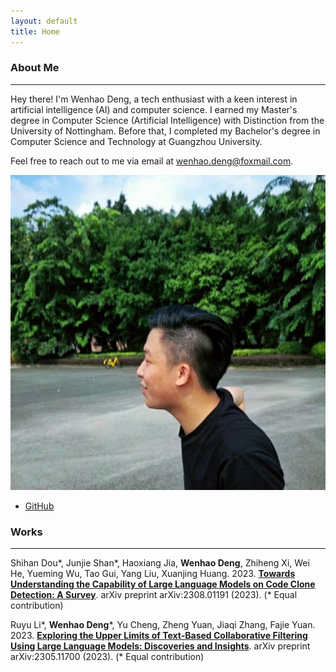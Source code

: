 ```yaml
---
layout: default
title: Home
---
```


### About Me
---
Hey there! I'm Wenhao Deng, a tech enthusiast with a keen interest in artificial intelligence (AI) and computer science. I earned my Master's degree in Computer Science (Artificial Intelligence) with Distinction from the University of Nottingham. Before that, I completed my Bachelor's degree in Computer Science and Technology at Guangzhou University.

Feel free to reach out to me via email at wenhao.deng@foxmail.com.


<div class="about-container">
  <div class="about-image">
    <img src="/public/pic.jpg" alt="Wenhao's Picture" />
  </div>
  <div class="about-social">
    <ul>
      <!-- <li><a href="https://www.instagram.com/your_username/" target="_blank" rel="noopener noreferrer"><i class="fab fa-instagram"></i> Instagram</a></li> -->
      <!-- <li><a href="https://twitter.com/dw3nhao" target="_blank" rel="noopener noreferrer"><i class="fab fa-twitter"></i> Twitter</a></li> -->
      <li><a href="https://github.com/w3nhao" target="_blank" rel="noopener noreferrer"><i class="fab fa-github"></i> GitHub</a></li>
      <!-- <li><i class="fab fa-weixin"></i> WeChat: your_wechat_id</li> -->
    </ul>
  </div>
</div>


### Works
---
Shihan Dou\*, Junjie Shan\*, Haoxiang Jia, **Wenhao Deng**, Zhiheng Xi, Wei He, Yueming Wu, Tao Gui, Yang Liu, Xuanjing Huang. 2023. [**Towards Understanding the Capability of Large Language Models on Code Clone Detection: A Survey**](https://arxiv.org/abs/2308.01191). arXiv preprint arXiv:2308.01191 (2023). (* Equal contribution)

Ruyu Li\*, **Wenhao Deng**\*, Yu Cheng, Zheng Yuan, Jiaqi Zhang, Fajie Yuan. 2023. [**Exploring the Upper Limits of Text-Based Collaborative Filtering Using Large Language Models: Discoveries and Insights**](https://arxiv.org/abs/2305.11700). arXiv preprint arXiv:2305.11700 (2023). (* Equal contribution)

